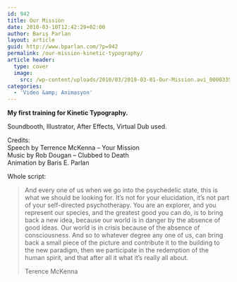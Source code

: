 ```yaml
---
id: 942
title: Our Mission
date: 2010-03-10T12:42:29+02:00
author: Barış Parlan
layout: article
guid: http://www.bparlan.com/?p=942
permalink: /our-mission-kinetic-typography/
article header:
  type: cover
  image:
    src: /wp-content/uploads/2010/03/2010-03-01-Our-Mission.avi_000033533.jpg
categories:
  - 'Video &amp; Animasyon'
---
```




<!--more-->

**My first training for Kinetic Typography.**

Soundbooth, Illustrator, After Effects, Virtual Dub used.

Credits:  
Speech by Terrence McKenna &#8211; Your Mission  
Music by Rob Dougan &#8211; Clubbed to Death  
Animation by Baris E. Parlan

Whole script:

> And every one of us when we go into the psychedelic state, this is what we should be looking for. It&#8217;s not for your elucidation, it&#8217;s not part of your self-directed psychotherapy. You are an explorer, and you represent our species, and the greatest good you can do, is to bring back a new idea, because our world is in danger by the absence of good ideas. Our world is in crisis because of the absence of consciousness. And so to whatever degree any one of us, can bring back a small piece of the picture and contribute it to the building to the new paradigm, then we participate in the redemption of the human spirit, and that after all it what it&#8217;s really all about.
> 
> Terence McKenna
